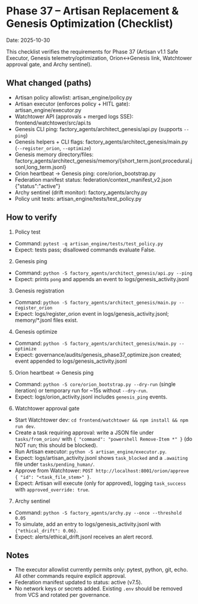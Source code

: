 # Phase 37 – Artisan Replacement & Genesis Optimization (Checklist)

Date: 2025-10-30

This checklist verifies the requirements for Phase 37 (Artisan v1.1 Safe Executor, Genesis telemetry/optimization, Orion↔Genesis link, Watchtower approval gate, and Archy sentinel).

## What changed (paths)
- Artisan policy allowlist: artisan_engine/policy.py
- Artisan executor (enforces policy + HITL gate): artisan_engine/executor.py
- Watchtower API (approvals + merged logs SSE): frontend/watchtower/src/api.ts
- Genesis CLI ping: factory_agents/architect_genesis/api.py (supports `--ping`)
- Genesis helpers + CLI flags: factory_agents/architect_genesis/main.py (`--register_orion`, `--optimize`)
- Genesis memory directory/files: factory_agents/architect_genesis/memory/{short_term.jsonl,procedural.jsonl,long_term.jsonl}
- Orion heartbeat → Genesis ping: core/orion_bootstrap.py
- Federation manifest status: federation/context_manifest_v2.json {"status":"active"}
- Archy sentinel (drift monitor): factory_agents/archy.py
- Policy unit tests: artisan_engine/tests/test_policy.py

## How to verify
1) Policy test
- Command: `pytest -q artisan_engine/tests/test_policy.py`
- Expect: tests pass; disallowed commands evaluate False.

2) Genesis ping
- Command: `python -S factory_agents/architect_genesis/api.py --ping`
- Expect: prints `pong` and appends an event to logs/genesis_activity.jsonl

3) Genesis registration
- Command: `python -S factory_agents/architect_genesis/main.py --register_orion`
- Expect: logs/register_orion event in logs/genesis_activity.jsonl; memory/*.jsonl files exist.

4) Genesis optimize
- Command: `python -S factory_agents/architect_genesis/main.py --optimize`
- Expect: governance/audits/genesis_phase37_optimize.json created; event appended to logs/genesis_activity.jsonl

5) Orion heartbeat → Genesis ping
- Command: `python -S core/orion_bootstrap.py --dry-run` (single iteration) or temporary run for ~15s without `--dry-run`.
- Expect: logs/orion_activity.jsonl includes `genesis_ping` events.

6) Watchtower approval gate
- Start Watchtower dev: `cd frontend/watchtower && npm install && npm run dev`.
- Create a task requiring approval: write a JSON file under `tasks/from_orion/` with `{ "command": "powershell Remove-Item *" }` (do NOT run; this should be blocked).
- Run Artisan executor: `python -S artisan_engine/executor.py`.
- Expect: logs/artisan_activity.jsonl shows `task_blocked` and a `.awaiting` file under `tasks/pending_human/`.
- Approve from Watchtower: `POST http://localhost:8001/orion/approve { "id": "<task_file_stem>" }`.
- Expect: Artisan will execute (only for approved), logging `task_success` with `approved_override: true`.

7) Archy sentinel
- Command: `python -S factory_agents/archy.py --once --threshold 0.05`
- To simulate, add an entry to logs/genesis_activity.jsonl with `{"ethical_drift": 0.06}`.
- Expect: alerts/ethical_drift.jsonl receives an alert record.

## Notes
- The executor allowlist currently permits only: pytest, python, git, echo. All other commands require explicit approval.
- Federation manifest updated to status: active (v7.5).
- No network keys or secrets added. Existing `.env` should be removed from VCS and rotated per governance.
